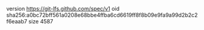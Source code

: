 version https://git-lfs.github.com/spec/v1
oid sha256:a0bc72bff561a0208e68bbe4ffba6cd6619ff8f8b09e9fa9a99d2b2c2f6eaab7
size 4587

